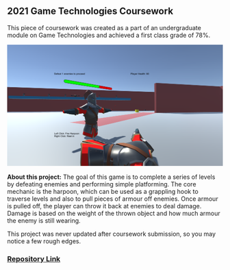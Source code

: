 ## 2021 Game Technologies Coursework

This piece of coursework was created as a part of an undergraduate module on Game Technologies and achieved a first class grade of 78%.

![Unity Project](/images/CSC3232.png)

**About this project:** The goal of this game is to complete a series of levels by defeating enemies and performing simple platforming. The core mechanic is the harpoon, which can be used as a grappling hook to traverse levels and also to pull pieces of armour off enemies. Once armour is pulled off, the player can throw it back at enemies to deal damage. Damage is based on the weight of the thrown object and how much armour the enemy is still wearing.

This project was never updated after coursework submission, so you may notice a few rough edges.

### [Repository Link](https://github.com/Paraic821/CSC3232_CW1)
